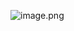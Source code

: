 ![image.png](https://obsidian-1302088688.cos.ap-nanjing.myqcloud.com/nd3c-image/202306161223054.png)
